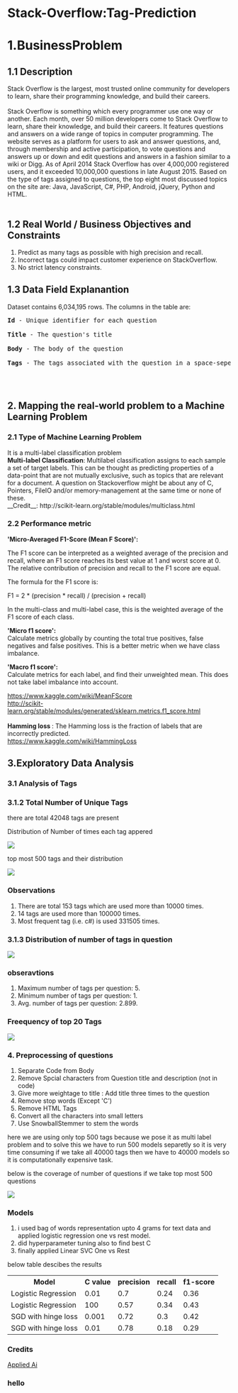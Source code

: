 # Stack-Overflow:Tag-Prediction
<h1> 1.BusinessProblem </h1>
<h2> 1.1 Description </h2>
<p>
Stack Overflow is the largest, most trusted online community for developers to learn, share their programming knowledge, and build their careers.<br />
<br />
Stack Overflow is something which every programmer use one way or another. Each month, over 50 million developers come to Stack Overflow to learn, share their knowledge, and build their careers. It features questions and answers on a wide range of topics in computer programming. The website serves as a platform for users to ask and answer questions, and, through membership and active participation, to vote questions and answers up or down and edit questions and answers in a fashion similar to a wiki or Digg. As of April 2014 Stack Overflow has over 4,000,000 registered users, and it exceeded 10,000,000 questions in late August 2015. Based on the type of tags assigned to questions, the top eight most discussed topics on the site are: Java, JavaScript, C#, PHP, Android, jQuery, Python and HTML.<br />
<br />
</p>
<h2> 1.2 Real World / Business Objectives and Constraints </h2>
<ol type = "1">
  <li> Predict as many tags as possible with high precision and recall.</li>
  <li> Incorrect tags could impact customer experience on StackOverflow.</li>
  <li> No strict latency constraints.</li>
</ol>
<h2> 1.3 Data Field Explanantion </h2>
Dataset contains 6,034,195 rows. The columns in the table are:<br />
<pre>
<b>Id</b> - Unique identifier for each question<br />
<b>Title</b> - The question's title<br />
<b>Body</b> - The body of the question<br />
<b>Tags</b> - The tags associated with the question in a space-seperated format (all lowercase, should not contain tabs '\t' or ampersands '&')<br />
</pre>

<br />

<h2>2. Mapping the real-world problem to a Machine Learning Problem </h2>
<h3> 2.1 Type of Machine Learning Problem </h3>
<p> It is a multi-label classification problem  <br>
<b>Multi-label Classification</b>: Multilabel classification assigns to each sample a set of target labels. This can be thought as predicting properties of a data-point that are not mutually exclusive, such as topics that are relevant for a document. A question on Stackoverflow might be about any of C, Pointers, FileIO and/or memory-management at the same time or none of these. <br>
__Credit__: http://scikit-learn.org/stable/modules/multiclass.html
</p>
<h3>2.2 Performance metric </h3>
<b>'Micro-Averaged F1-Score (Mean F Score)': </b><br> 
<p>The F1 score can be interpreted as a weighted average of the precision and recall, where an F1 score reaches its best value at 1 and worst score at 0. The relative contribution of precision and recall to the F1 score are equal.</p>
<p> The formula for the F1 score is:

<p> F1 = 2 * (precision * recall) / (precision + recall)</p>



In the multi-class and multi-label case, this is the weighted average of the F1 score of each class. <br>

<b>'Micro f1 score': </b><br>
Calculate metrics globally by counting the total true positives, false negatives and false positives. This is a better metric when we have class imbalance.
<br>

<b>'Macro f1 score': </b><br>
Calculate metrics for each label, and find their unweighted mean. This does not take label imbalance into account.
<br>

https://www.kaggle.com/wiki/MeanFScore <br>
http://scikit-learn.org/stable/modules/generated/sklearn.metrics.f1_score.html <br>
<br>
<b> Hamming loss </b>: The Hamming loss is the fraction of labels that are incorrectly predicted. <br>
https://www.kaggle.com/wiki/HammingLoss <br>
<h2> 3.Exploratory Data Analysis </h2>
<h3> 3.1 Analysis of Tags </h3>
<h3> 3.1.2 Total Number of Unique Tags </h3>
<p> there are total 42048 tags are present </p>
<p> Distribution of Number of times each tag appered </p>
<img src = "images\dist_tags.png">
<p> top most 500 tags and their distribution </p>
<img src = "images\dist_tags_500.png">
<h3> Observations </h3>
<ol type = "1">
  <li> There are total 153 tags which are used more than 10000 times. </li>
  <li> 14 tags are used more than 100000 times.</li>
  <li> Most frequent tag (i.e. c#) is used 331505 times.</li>
</ol>
<h3> 3.1.3 Distribution of number of tags in question </h3>
<img src = "images\dist_tags_3.png">
<h3> obseravtions </h3>
<ol type = "1">
  <li> Maximum number of tags per question: 5. </li>
  <li> Minimum number of tags per question: 1.</li>
  <li> Avg. number of tags per question: 2.899.</li>
</ol>
<h3> Freequency of top 20 Tags </h3>
<img src = "images\dist_tags_4.png">
<h3> 4. Preprocessing of questions </h3>
<ol> 
    <li> Separate Code from Body </li>
    <li> Remove Spcial characters from Question title and description (not in code)</li>
    <li> Give more weightage to title : Add title three times to the question  </li>
    <li> Remove stop words (Except 'C') </li>
    <li> Remove HTML Tags </li>
    <li> Convert all the characters into small letters </li>
    <li> Use SnowballStemmer to stem the words </li>
</ol>
<p> here we are using only top 500 tags because we pose it as multi label problem and to solve this we have to run 500 models separetly
  so it is very time consuming if we take all 40000 tags then we have to 40000 models so it is computationally expensive task.</p>
<p> below is the coverage of number of questions if we take top most 500 questions </p>
<img src = "images\dist_tags_5.png">
<h3> Models </h3>
<ol>
  <li> i used bag of words representation upto 4 grams for text data and applied logistic regression one vs rest model. </li>
  <li> did hyperparameter tuning also to find best C </li>
  <li> finally applied Linear SVC One vs Rest </li>
</ol>
<p> below table descibes the results </p>
<table>
  <tr>
    <th> Model </th>
    <th> C value </th>
    <th> precision </th>
    <th> recall   </th>
    <th> f1-score </th>
  </tr>
  <tr>
    <td> Logistic Regression </td>
    <td> 0.01 </td>
    <td> 0.7 </td>
    <td> 0.24 </td>
    <td> 0.36 </td>
  </tr>
  <tr>
    <td> Logistic Regression </td>
    <td> 100 </td>
    <td> 0.57 </td>
    <td> 0.34 </td>
    <td> 0.43 </td>
  </tr>
  <tr>
    <td> SGD with hinge loss </td>
    <td> 0.001 </td>
    <td> 0.72 </td>
    <td> 0.3 </td>
    <td> 0.42 </td>
  </tr>
  <tr>
    <td> SGD with hinge loss </td>
    <td> 0.01 </td>
    <td> 0.78 </td>
    <td> 0.18 </td>
    <td> 0.29 </td>
  </tr>
</table>
<h3> Credits </h3>
<a href="www.appliedaicourse.com">Applied Ai</a>
<h3>hello</h3>

  
  
